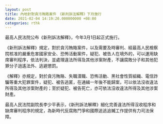 ```yaml
---
layout: post
title: 內地針對貪污賄賂案件　《新刑訴法解釋》下月施行
date: 2021-02-04 14:19:20.000000000 +08:00
categories: rthk
---
```


最高人民法院公布《新刑訴法解釋》，今年3月1日起正式施行。

《新刑訴法解釋》規定，對於貪污賄賂案件，以及需要及時審判、經最高人民檢察院核准的嚴重危害國家安全、恐怖活動案件，疑犯、被告人在境外的，可以運用缺席審判程序，依法判決，並處理違法所得及其他涉案財產，不讓腐敗分子和其他犯罪分子逍遙法外、逃避懲罰。

《解釋》亦規定，對於貪污賄賂、失職瀆職、恐怖活動、黑社會性質組織、電信詐騙等重大犯罪案件，疑犯、被告逃匿，在通緝一年後不能歸案，可以依法沒收違法所得及其他涉案財產的；至於疑犯、被告死亡，亦可依法沒收違法所得及其他涉案財產。

最高人民法院副院長李少平表示，《新刑訴法解釋》細化完善違法所得沒收程序和缺席審判程序的規定，為新時代反腐敗鬥爭和國際追逃追贓工作提供有力司法保障。
